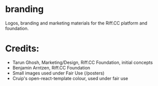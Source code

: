 # branding
Logos, branding and marketing materials for the Riff.CC platform and foundation.

# Credits:
* Tarun Ghosh, Marketing/Design, Riff.CC Foundation, initial concepts
* Benjamin Arntzen, Riff.CC Foundation
* Small images used under Fair Use (/posters)
* Cruip's open-react-template colour, used under fair use
